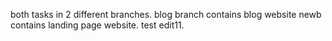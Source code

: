 both tasks in 2 different branches.
blog branch contains blog website
newb contains landing page website.
test edit11.
